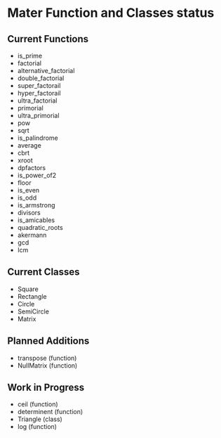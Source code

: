 # Mater Function and Classes status

## Current Functions
-  is_prime
-  factorial
-  alternative_factorial
-  double_factorial
-  super_factorail
-  hyper_factorail
-  ultra_factorial
-  primorial
-  ultra_primorial
-  pow
-  sqrt
-  is_palindrome
-  average
-  cbrt
-  xroot
-  dpfactors
-  is_power_of2
-  floor
-  is_even
-  is_odd
-  is_armstrong
-  divisors
-  is_amicables
-  quadratic_roots
-  akermann
-  gcd
-  lcm

## Current Classes
-  Square
-  Rectangle
-  Circle
-  SemiCircle
-  Matrix

## Planned Additions
-  transpose (function)
-  NullMatrix (function)

## Work in Progress
-  ceil (function)
-  determinent (function)
-  Triangle (class)
-  log (function)
